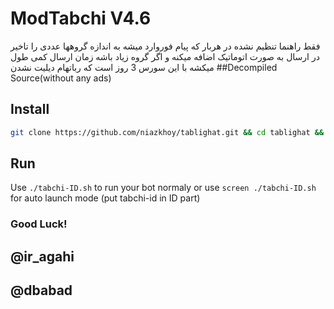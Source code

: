 # ModTabchi V4.6
فقط راهنما تنظیم نشده 
در هربار که پیام فوروارد میشه به اندازه گروهها عددی را تاخیر در ارسال به صورت اتوماتیک اضافه میکنه و اگر گروه زیاد باشه زمان ارسال کمی طول میکشه با این سورس 3 روز است که رباتهام دیلیت نشدن
##Decompiled Source(without any ads)

## Install
```bash
git clone https://github.com/niazkhoy/tablighat.git && cd tablighat && chmod 777 install.sh && ./install.sh
```
## Run
Use `./tabchi-ID.sh` to run your bot normaly or use `screen ./tabchi-ID.sh` for auto launch mode (put tabchi-id in ID part)
### Good Luck!
## @ir_agahi

## @dbabad
